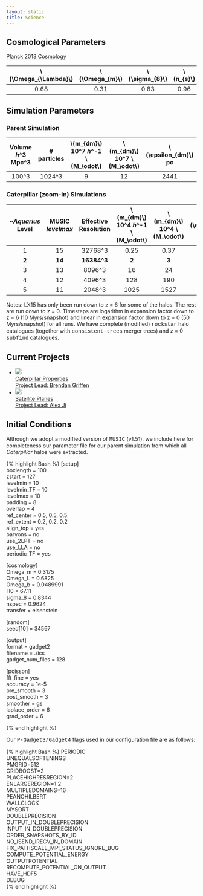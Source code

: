 ```yaml
---
layout: static
title: Science
---
```


## Cosmological Parameters
[Planck 2013 Cosmology](http://adsabs.harvard.edu/cgi-bin/bib_query?arXiv:1303.5076)

  \\(\Omega_{\Lambda}\\) | \\(\Omega_{m}\\) | \\(\sigma_{8}\\) | \\(n_{s}\\) | \\(h\\)
  :---: | :---: | :---: | :---: | :--:
  0.68  | 0.31  | 0.83  | 0.96  | 0.67

## Simulation Parameters

### Parent Simulation

  Volume <br> *h*^3 Mpc^3 | # particles | \\(m_{dm}\\) <br> 10^7 *h*^-1 \\(M_\odot\\) | \\(m_{dm}\\) <br> 10^7 \\(M_\odot\\) | \\(\epsilon_{dm}\\) <br> pc 
  :---: | :---: | :---: | :---: | :---: 
        100^3          | 1024^3 | 9 | 12 | 2441 

### Caterpillar (zoom-in) Simulations

~*Aquarius* <br> Level | MUSIC <br> *levelmax* | Effective <br> Resolution | \\(m_{dm}\\) <br> 10^4 *h*^-1 \\(M_\odot\\) | \\(m_{dm}\\) <br> 10^4 \\(M_\odot\\) | \\(\epsilon_{dm}\\) <br> pc 
  :---: | :---: | :---: | :---: | :---: | :---: 
1 | 15 | 32768^3 | 0.25 | 0.37 | 36
**2** | **14** | **16384^3** | **2** | **3** | **76**
3 | 13 | 8096^3 | 16 | 24 | 152
4 | 12 | 4096^3 | 128 | 190 | 228
5 | 11 | 2048^3 | 1025 | 1527 | 452

Notes: LX15 has only been run down to z = 6 for some of the halos. The rest are run down to z = 0. Timesteps are logarithm in expansion factor down to z = 6 (10 Myrs/snapshot) and linear in expansion factor down to z = 0 (50 Myrs/snapshot) for all runs. We have complete (modified) <span style="font-family:Courier">rockstar</span> halo catalogues (together with <span style="font-family:Courier">consistent-trees</span> merger trees) and z = 0 <span style="font-family:Courier">subfind</span> catalogues.

## Current Projects

<ul class="projectlist">
<li>
  <a href="/science/haloprops/">
      <img src="/assets/gallery/halos/Cat1.jpg">
      <div class="container">
        <span class="projectlistheading">Caterpillar Properties</span><br />
        Project Lead: Brendan Griffen
      </div>
  </a>
  </li>

  <li>
  <a href="/science/satelliteplanes/">
      <img src="http://www.daviddarling.info/images/Milky_Way_satellite_galaxies.jpg">
      <div class="container">
        <span class="projectlistheading">Satellite Planes</span><br />
        Project Lead: Alex Ji
      </div>
  </a>
  </li>
</ul>

## Initial Conditions

Although we adopt a modified version of <span style="font-family:Courier">MUSIC</span> (v1.51), we include here for completeness our parameter file for our parent simulation from which all *Caterpillar* halos were extracted.

{% highlight Bash %}
[setup]  
boxlength               = 100  
zstart                  = 127  
levelmin                = 10  
levelmin_TF             = 10  
levelmax                = 10  
padding                 = 8  
overlap                 = 4  
ref_center              = 0.5, 0.5, 0.5  
ref_extent              = 0.2, 0.2, 0.2  
align_top               = yes  
baryons                 = no  
use_2LPT                = no  
use_LLA                 = no  
periodic_TF             = yes  

[cosmology]  
Omega_m                 = 0.3175          
Omega_L                 = 0.6825          
Omega_b                 = 0.0489991       
H0                      = 67.11           
sigma_8                 = 0.8344         
nspec                   = 0.9624          
transfer                = eisenstein  

[random]  
seed[10]                = 34567  

[output]  
format                  = gadget2  
filename                = ./ics  
gadget_num_files        = 128  

[poisson]  
fft_fine                = yes  
accuracy                = 1e-5  
pre_smooth              = 3  
post_smooth             = 3  
smoother                = gs  
laplace_order           = 6  
grad_order              = 6 

{% end highlight %}

Our <span style="font-family:Courier">P-Gadget3/Gadget4</span> flags used in our configuration file are as follows:

{% highlight Bash %}
PERIODIC  
UNEQUALSOFTENINGS  
PMGRID=512  
GRIDBOOST=2  
PLACEHIGHRESREGION=2  
ENLARGEREGION=1.2  
MULTIPLEDOMAINS=16  
PEANOHILBERT  
WALLCLOCK  
MYSORT  
DOUBLEPRECISION  
OUTPUT_IN_DOUBLEPRECISION  
INPUT_IN_DOUBLEPRECISION  
ORDER_SNAPSHOTS_BY_ID  
NO_ISEND_IRECV_IN_DOMAIN  
FIX_PATHSCALE_MPI_STATUS_IGNORE_BUG  
COMPUTE_POTENTIAL_ENERGY  
OUTPUTPOTENTIAL  
RECOMPUTE_POTENTIAL_ON_OUTPUT  
HAVE_HDF5  
DEBUG  
{% end highlight %}
